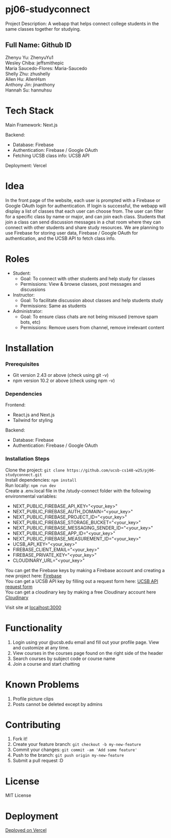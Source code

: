 # pj06-studyconnect

Project Description: A webapp that helps connect college students in the same classes together for studying.

Full Name: Github ID
----------------------
Zhenyu Yu: ZhenyuYu1  
Wesley Chiba: jeffsmithepic  
Maria Saucedo-Flores: Maria-Saucedo  
Shelly Zhu: zhushelly  
Allen Hu: AllenHsm  
Anthony Jin: jinanthony  
Hannah Su: hannuhsu

# Tech Stack

Main Framework: Next.js

Backend:
- Database: Firebase
- Authentication: Firebase / Google OAuth
- Fetching UCSB class info: UCSB API

Deployment: Vercel

# Idea

In the front page of the website, each user is prompted with a Firebase or Google OAuth login for authentication. If login is successful, the webapp will display a list of classes that each user can choose from. The user can filter for a specific class by name or major, and can join each class. Students that join a class can send discussion messages in a chat room where they can connect with other students and share study resources. We are planning to use Firebase for storing user data, Firebase / Google OAuth for authentication, and the UCSB API to fetch class info.

# Roles

- Student:
  - Goal: To connect with other students and help study for classes
  - Permissions: View & browse classes, post messages and discussions
- Instructor:
  - Goal: To facilitate discussion about classes and help students study
  - Permissions: Same as students
 - Administrator:
   - Goal: To ensure class chats are not being misused (remove spam bots, etc)
   - Permissions: Remove users from channel, remove irrelevant content
  
# Installation

### Prerequisites
- Git version 2.43 or above (check using git -v)  
- npm version 10.2 or above (check using npm -v)  

### Dependencies
Frontend: 
- React.js and Next.js
- Tailwind for styling

Backend:
- Database: Firebase
- Authentication: Firebase / Google OAuth

### Installation Steps
Clone the project: `git clone https://github.com/ucsb-cs148-w25/pj06-studyconnect.git`  
Install dependencies: `npm install`  
Run locally: `npm run dev`  
Create a .env.local file in the /study-connect folder with the following environmental variables:
- NEXT_PUBLIC_FIREBASE_API_KEY="<your_key>"
- NEXT_PUBLIC_FIREBASE_AUTH_DOMAIN="<your_key>"
- NEXT_PUBLIC_FIREBASE_PROJECT_ID="<your_key>"
- NEXT_PUBLIC_FIREBASE_STORAGE_BUCKET="<your_key>"
- NEXT_PUBLIC_FIREBASE_MESSAGING_SENDER_ID="<your_key>"
- NEXT_PUBLIC_FIREBASE_APP_ID="<your_key>"
- NEXT_PUBLIC_FIREBASE_MEASUREMENT_ID="<your_key>"
- UCSB_API_KEY="<your_key>"
- FIREBASE_CLIENT_EMAIL="<your_key>"
- FIREBASE_PRIVATE_KEY="<your_key>"
- CLOUDINARY_URL="<your_key>"

You can get the Firebase keys by making a Firebase account and creating a new project here: [Firebase](https://firebase.google.com/)  
You can get a UCSB API key by filling out a request form here: [UCSB API request form](https://developer.ucsb.edu/docs/applications/application-approval-request)  
You can get a cloudinary key by making a free Cloudinary account here [Cloudinary](https://cloudinary.com/) 

Visit site at [localhost:3000](http://localhost:3000/)

# Functionality
1. Login using your @ucsb.edu email and fill out your profile page. View and customize at any time. 
2. View courses in the courses page found on the right side of the header
3. Search courses by subject code or course name
4. Join a course and start chatting

# Known Problems
1. Profile picture clips
2. Posts cannot be deleted except by admins

# Contributing
1. Fork it!
2. Create your feature branch: `git checkout -b my-new-feature`
3. Commit your changes: `git commit -am 'Add some feature'`
4. Push to the branch: `git push origin my-new-feature`
5. Submit a pull request :D

# License
MIT License

# Deployment
[Deployed on Vercel](https://studyconnect-deploy.vercel.app/)


